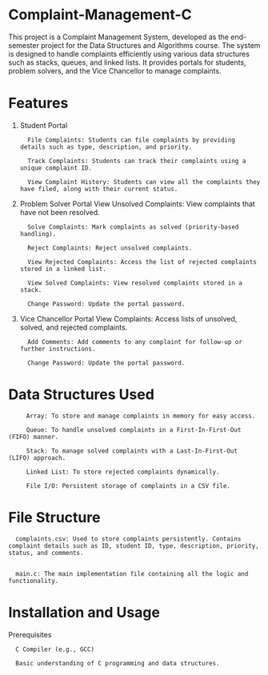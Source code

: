 # Complaint-Management-C
This project is a Complaint Management System, developed as the end-semester project for the Data Structures and Algorithms course. The system is designed to handle complaints efficiently using various data structures such as stacks, queues, and linked lists. It provides portals for students, problem solvers, and the Vice Chancellor to manage complaints.  
# Features  

1. Student Portal
   
         File Complaints: Students can file complaints by providing details such as type, description, and priority.

         Track Complaints: Students can track their complaints using a unique complaint ID.  

         View Complaint History: Students can view all the complaints they have filed, along with their current status.
   
3. Problem Solver Portal
         View Unsolved Complaints: View complaints that have not been resolved.

         Solve Complaints: Mark complaints as solved (priority-based handling).  

         Reject Complaints: Reject unsolved complaints.  

         View Rejected Complaints: Access the list of rejected complaints stored in a linked list.  

         View Solved Complaints: View resolved complaints stored in a stack.  

         Change Password: Update the portal password.  

3. Vice Chancellor Portal
         View Complaints: Access lists of unsolved, solved, and rejected complaints.

         Add Comments: Add comments to any complaint for follow-up or further instructions.   

         Change Password: Update the portal password.   

# Data Structures Used  

         Array: To store and manage complaints in memory for easy access.  

         Queue: To handle unsolved complaints in a First-In-First-Out (FIFO) manner.  

         Stack: To manage solved complaints with a Last-In-First-Out (LIFO) approach.  

         Linked List: To store rejected complaints dynamically.  

         File I/O: Persistent storage of complaints in a CSV file.  

# File Structure  

      complaints.csv: Used to store complaints persistently. Contains complaint details such as ID, student ID, type, description, priority, status, and comments.  

 
      main.c: The main implementation file containing all the logic and functionality.    
      
# Installation and Usage
Prerequisites  

      C Compiler (e.g., GCC)  

      Basic understanding of C programming and data structures.  


